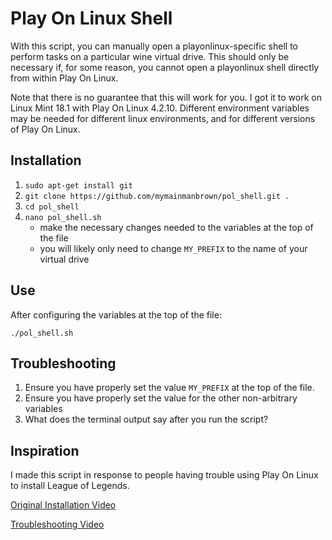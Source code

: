 # Play On Linux Shell

With this script, you can manually open a playonlinux-specific shell to perform tasks on a particular wine virtual drive.  This should only be necessary if, for some reason, you cannot open a playonlinux shell directly from within Play On Linux.

Note that there is no guarantee that this will work for you.  I got it to work on Linux Mint 18.1 with Play On Linux 4.2.10.  Different environment variables may be needed for different linux environments, and for different versions of Play On Linux.


## Installation

1. `sudo apt-get install git`
1. `git clone https://github.com/mymainmanbrown/pol_shell.git .`
1. `cd pol_shell`
1. `nano pol_shell.sh`
    * make the necessary changes needed to the variables at the top of the file
    * you will likely only need to change `MY_PREFIX` to the name of your virtual drive


## Use

After configuring the variables at the top of the file:

`./pol_shell.sh`


## Troubleshooting

1. Ensure you have properly set the value `MY_PREFIX` at the top of the file.
1. Ensure you have properly set the value for the other non-arbitrary variables
1. What does the terminal output say after you run the script?


## Inspiration

I made this script in response to people having trouble using Play On Linux to install League of Legends.

[Original Installation Video](https://www.youtube.com/watch?v=-int4LuRxRU)

[Troubleshooting Video](https://www.youtube.com/watch?v=U6KIDNARE1Y)

